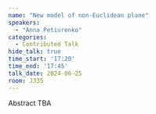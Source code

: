 ```yaml
---
name: "New model of non-Euclidean plane"
speakers:
  - "Anna Petiurenko"
categories:
  - Contributed Talk
hide_talk: true
time_start: '17:20'
time_end: '17:45'
talk_date: 2024-06-25
room: J335
---
```


Abstract TBA
